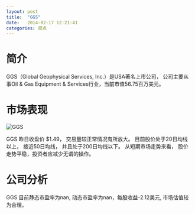 ```yaml
---
layout: post
title:  "GGS"
date:   2014-02-17 12:21:41
categories: 观点
---
```


# 简介
GGS（Global Geophysical Services, Inc.）是USA著名上市公司，
公司主要从事Oil & Gas Equipment & Services行业，当前市值56.75百万美元。

# 市场表现

![GGS](http://finviz.com/chart.ashx?t=GGS&ty=c&ta=1&p=d&s=l)

GGS 昨日收盘价 $1.49，
交易量较正常情况有所放大。
目前股价处于20日均线以上，
接近50日均线，
并且处于200日均线以下。
从短期市场走势来看，
股价走势平稳，投资者应减少无谓的操作。

# 公司分析
GGS 目前静态市盈率为nan, 动态市盈率为nan，每股收益-2.12美元,
市场估值较为合理。
